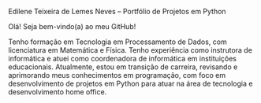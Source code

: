 Edilene Teixeira de Lemes Neves – Portfólio de Projetos em Python

Olá! Seja bem-vindo(a) ao meu GitHub! 

  Tenho formação em Tecnologia em Processamento de Dados, com licenciatura em Matemática e Física. Tenho experiência como instrutora de informática e atuei como coordenadora de informática em instituições educacionais.
  Atualmente, estou em transição de carreira, revisando e aprimorando meus conhecimentos em programação, com foco em desenvolvimento de projetos em Python para atuar na área de tecnologia e desenvolvimento home office.
